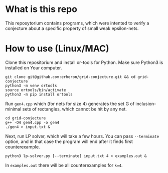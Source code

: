 # What is this repo

This reposytorium contains programs, which were intented to verify a conjecture about a specific property of small weak epsilon-nets.


# How to use (Linux/MAC)

Clone this repositorium and install or-tools for Python. 
Make sure Python3 is installed on Your computer.
```
git clone git@github.com:erheron/grid-conjecture.git && cd grid-conjecture
python3 -m venv ortools
source ortools/bin/activate
python3 -m pip install ortools
```


Run ```gen4.cpp``` which (for nets for size 4) generates the set G of inclusion-minimal sets of rectangles, which cannot be hit by any net.

```
cd grid-conjecture
g++ -O4 gen4.cpp -o gen4
./gen4 > input.txt &
```

Next, run LP solver, which will take a few hours. You can pass ```--terminate``` option, and in that case the program will end after it finds first counterexample.

```
python3 lp-solver.py [--terminate] input.txt 4 > examples.out &

```

In ```examples.out``` there will be all counterexamples for ```k=4```.
